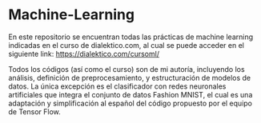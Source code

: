 # Machine-Learning
En este repositorio se encuentran todas las prácticas de machine learning indicadas en el curso de dialektico.com, al cual se puede acceder en el siguiente link:
https://dialektico.com/cursoml/

Todos los códigos (así como el curso) son de mi autoría, incluyendo los análisis, definición de preprocesamiento, y estructuración de modelos de datos. 
La única excepción es el clasificador con redes neuronales artificiales que integra el conjunto de datos Fashion MNIST, el cual es una 
adaptación y simplificación al español del código propuesto por el equipo de Tensor Flow.
